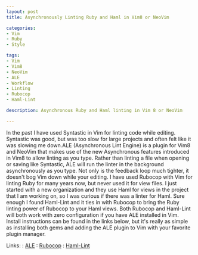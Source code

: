 ```yaml
---
layout: post
title: Asynchronously Linting Ruby and Haml in Vim8 or NeoVim

categories:
- Vim
- Ruby
- Style

tags:
- Vim
- Vim8
- NeoVim
- ALE
- Workflow
- Linting
- Rubocop
- Haml-Lint

description: Asynchronous Ruby and Haml linting in Vim 8 or NeoVim

---
```

In the past I have used Syntastic in Vim for linting code while
editing. Syntastic was good, but was too slow for large projects and often felt
like it was slowing me down.ALE (Asynchronous Lint Engine) is a plugin for Vim8
and NeoVim that makes use of the new Asynchronous features introduced in Vim8 to
allow linting as you type.
Rather than linting a file when opening or saving like Syntastic, ALE will run
the linter in the background asynchronously as you type. Not only is the
feedback loop much tighter, it doesn't bog Vim down while your editing.
I have used Rubocop with Vim for linting Ruby for many years now, but never used
it for view files. I just started with a new organization and they use Haml for
views in the project that I am working on, so I was curious if there was a linter
for Haml. Sure enough I found Haml-Lint and it ties in with Rubocop to bring
the Ruby linting power of Rubocop to your Haml views. Both Rubocop and Haml-Lint
will both work with zero configuration if you have ALE installed in Vim.
Install instructions can be found in the links below, but it's really as simple
as installing both gems and adding the ALE plugin to Vim with your favorite
plugin manager.

Links:
: [ALE](https://github.com/w0rp/ale)
: [Rubocop](https://github.com/bbatsov/rubocop)
: [Haml-Lint](https://github.com/brigade/haml-lint)
